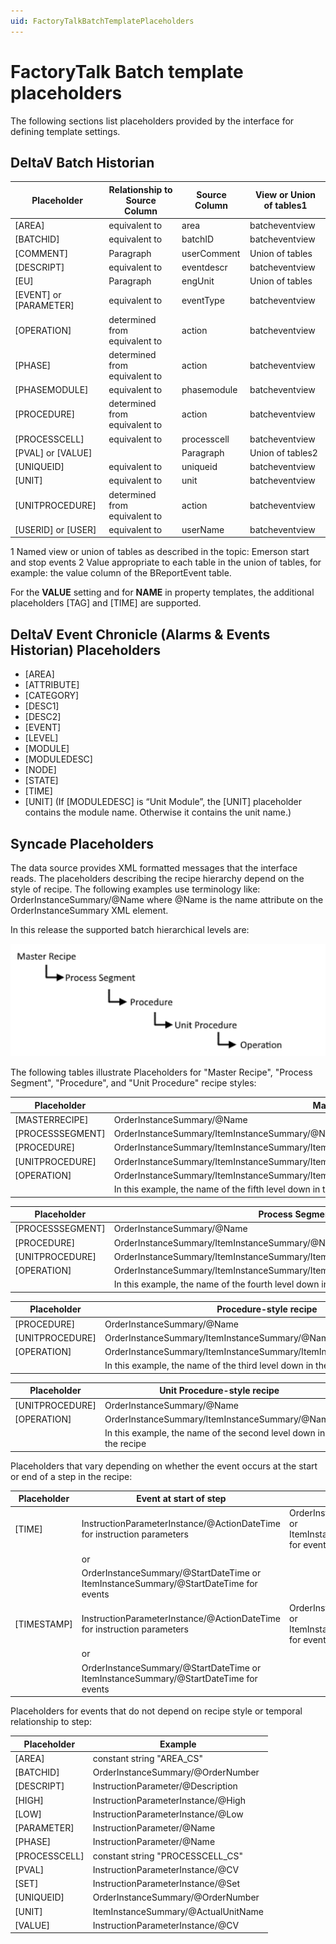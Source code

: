 ```yaml
---
uid: FactoryTalkBatchTemplatePlaceholders
---
```



# FactoryTalk Batch template placeholders

The following sections list placeholders provided by the interface for defining template settings.

## DeltaV Batch Historian

| Placeholder | Relationship to Source Column | Source Column | View or Union of tables1 |
| ----------- | ----------------------------- | ------------- | ------------------------ |
| [AREA] | equivalent to | area | batcheventview |
| [BATCHID] | equivalent to | batchID | batcheventview |
| [COMMENT] | Paragraph | userComment | Union of tables |
| [DESCRIPT] | equivalent to | eventdescr | batcheventview |
| [EU] | Paragraph | engUnit | Union of tables |
| [EVENT] or [PARAMETER] | equivalent to | eventType | batcheventview |
| [OPERATION] | determined from equivalent to | action | batcheventview |
| [PHASE] | determined from equivalent to | action | batcheventview |
| [PHASEMODULE] | equivalent to | phasemodule | batcheventview |
| [PROCEDURE] | determined from equivalent to | action | batcheventview |
| [PROCESSCELL] | equivalent to | processcell | batcheventview |
| [PVAL] or [VALUE] |  | Paragraph | Union of tables2 | 
| [UNIQUEID] | equivalent to | uniqueid | batcheventview |
| [UNIT] | equivalent to | unit | batcheventview |
| [UNITPROCEDURE] | determined from equivalent to | action | batcheventview |
| [USERID] or [USER] | equivalent to | userName | batcheventview |

1 Named view or union of tables as described in the topic: Emerson start and stop events
2 Value appropriate to each table in the union of tables, for example: the value column of the BReportEvent table.

For the **VALUE** setting and for **NAME** in property templates, the additional placeholders [TAG] and [TIME] are supported.

## DeltaV Event Chronicle (Alarms & Events Historian) Placeholders

* [AREA]
* [ATTRIBUTE]
* [CATEGORY]
* [DESC1]
* [DESC2]
* [EVENT]
* [LEVEL]
* [MODULE]
* [MODULEDESC]
* [NODE]
* [STATE]
* [TIME]
* [UNIT] (If [MODULEDESC] is “Unit Module”, the [UNIT] placeholder contains the module name. Otherwise it contains the unit name.)

## Syncade Placeholders

The data source provides XML formatted messages that the interface reads. The placeholders describing the recipe hierarchy depend on the style of recipe. The following examples use terminology like: OrderInstanceSummary/@Name where @Name is the name attribute on the OrderInstanceSummary XML element.

In this release the supported batch hierarchical levels are:

![Supportedbatchhierarchallevels](../../images/Supportedbatchhierarchallevels.png)

The following tables illustrate Placeholders for "Master Recipe", "Process Segment", "Procedure", and "Unit Procedure" recipe styles:

| Placeholder | Master Recipe-style recipe |
| ----------- | -------------------------- |
| [MASTERRECIPE] | OrderInstanceSummary/@Name |
| [PROCESSSEGMENT] | OrderInstanceSummary/ItemInstanceSummary/@Name |
| [PROCEDURE] | OrderInstanceSummary/ItemInstanceSummary/ItemInstanceSummary/@Name |
| [UNITPROCEDURE] | OrderInstanceSummary/ItemInstanceSummary/ItemInstanceSummary/ItemInstanceSummary/@Name |
| [OPERATION] | OrderInstanceSummary/ItemInstanceSummary/ItemInstanceSummary/ItemInstanceSummary/ItemInstanceSummary/@Name |
|  |  In this example, the name of the fifth level down in the recipe

| Placeholder | Process Segment-style recipe | 
| ----------- | ---------------------------- |
| [PROCESSSEGMENT] | OrderInstanceSummary/@Name |
| [PROCEDURE] | OrderInstanceSummary/ItemInstanceSummary/@Name |
| [UNITPROCEDURE] | OrderInstanceSummary/ItemInstanceSummary/ItemInstanceSummary/@Name |
| [OPERATION] | OrderInstanceSummary/ItemInstanceSummary/ItemInstanceSummary/ItemInstanceSummary/@Name |
|   | In this example, the name of the fourth level down in the recipe |

| Placeholder | Procedure-style recipe |
| ----------- | ---------------------- |
| [PROCEDURE] | OrderInstanceSummary/@Name |
| [UNITPROCEDURE] | OrderInstanceSummary/ItemInstanceSummary/@Name |
| [OPERATION] | OrderInstanceSummary/ItemInstanceSummary/ItemInstanceSummary/@Name |
|  | In this example, the name of the third level down in the recipe |

| Placeholder | Unit Procedure-style recipe |
| ----------- | --------------------------- |
| [UNITPROCEDURE] | OrderInstanceSummary/@Name |
| [OPERATION] | OrderInstanceSummary/ItemInstanceSummary/@Name |
|   | In this example, the name of the second level down in the recipe |

Placeholders that vary depending on whether the event occurs at the start or end of a step in the recipe:

| Placeholder | Event at start of step | Event at end of step |
| ----------- | ---------------------- | -------------------- |
| [TIME] | InstructionParameterInstance/@ActionDateTime for instruction parameters | OrderInstanceSummary/@EndDateTime or ItemInstanceSummary/@EndDateTime for events |
| | or |  |
| | OrderInstanceSummary/@StartDateTime or ItemInstanceSummary/@StartDateTime for events | 
| [TIMESTAMP] | InstructionParameterInstance/@ActionDateTime for instruction parameters |   OrderInstanceSummary/@EndDateTime or ItemInstanceSummary/@EndDateTime for events   |
|  | or |
|  | OrderInstanceSummary/@StartDateTime or ItemInstanceSummary/@StartDateTime for events |  |

Placeholders for events that do not depend on recipe style or temporal relationship to step:

| Placeholder | Example |
| ----------- | ------- |
| [AREA] | constant string "AREA_CS" |
| [BATCHID] | OrderInstanceSummary/@OrderNumber |
| [DESCRIPT] | InstructionParameter/@Description |
| [HIGH] | InstructionParameterInstance/@High |
| [LOW] | InstructionParameterInstance/@Low |
| [PARAMETER] | InstructionParameter/@Name |
| [PHASE] | InstructionParameter/@Name |
| [PROCESSCELL] | constant string "PROCESSCELL_CS" |
| [PVAL] | InstructionParameterInstance/@CV |
| [SET] | InstructionParameterInstance/@Set |
| [UNIQUEID] | OrderInstanceSummary/@OrderNumber |
| [UNIT] | ItemInstanceSummary/@ActualUnitName |
| [VALUE] | InstructionParameterInstance/@CV |